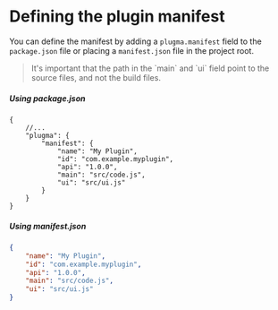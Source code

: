 # Defining the plugin manifest

You can define the manifest by adding a `plugma.manifest` field to the `package.json` file or placing a `manifest.json` file in the project root.

<blockquote class="info">
It's important that the path in the `main` and `ui` field point to the source files, and not the build files.
</blockquote>

##### Using package.json

```jsonc
{
	//...
	"plugma": {
		"manifest": {
			"name": "My Plugin",
			"id": "com.example.myplugin",
			"api": "1.0.0",
			"main": "src/code.js",
			"ui": "src/ui.js"
		}
	}
}
```

##### Using manifest.json

```json
{
	"name": "My Plugin",
	"id": "com.example.myplugin",
	"api": "1.0.0",
	"main": "src/code.js",
	"ui": "src/ui.js"
}
```
